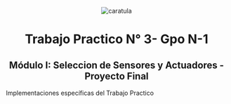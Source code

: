 <div align="center">

![caratula](https://github.com/user-attachments/assets/c421ebb9-bb06-43ec-bab3-834cb70d0cd0)

# Trabajo Practico N° 3- Gpo N-1
## Módulo I: Seleccion de Sensores y Actuadores - Proyecto Final
</div>

Implementaciones específicas del Trabajo Practico
